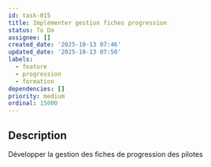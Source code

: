 ```yaml
---
id: task-015
title: Implémenter gestion fiches progression
status: To Do
assignee: []
created_date: '2025-10-13 07:46'
updated_date: '2025-10-13 07:50'
labels:
  - feature
  - progression
  - formation
dependencies: []
priority: medium
ordinal: 15000
---
```


## Description

<!-- SECTION:DESCRIPTION:BEGIN -->
Développer la gestion des fiches de progression des pilotes
<!-- SECTION:DESCRIPTION:END -->
